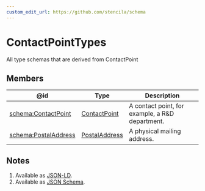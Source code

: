 ```yaml
---
custom_edit_url: https://github.com/stencila/schema
---
```


# ContactPointTypes

All type schemas that are derived from ContactPoint

## Members

| @id                                                      | Type                                       | Description                                     |
| -------------------------------------------------------- | ------------------------------------------ | ----------------------------------------------- |
| [schema:ContactPoint](https://schema.org/ContactPoint)   | [ContactPoint](../other/ContactPoint.md)   | A contact point, for example, a R&D department. |
| [schema:PostalAddress](https://schema.org/PostalAddress) | [PostalAddress](../other/PostalAddress.md) | A physical mailing address.                     |

## Notes

1.  Available as [JSON-LD](https://schema.stenci.la/undefined.jsonld).
2.  Available as [JSON Schema](https://schema.stenci.la/v1/ContactPointTypes.schema.json).
